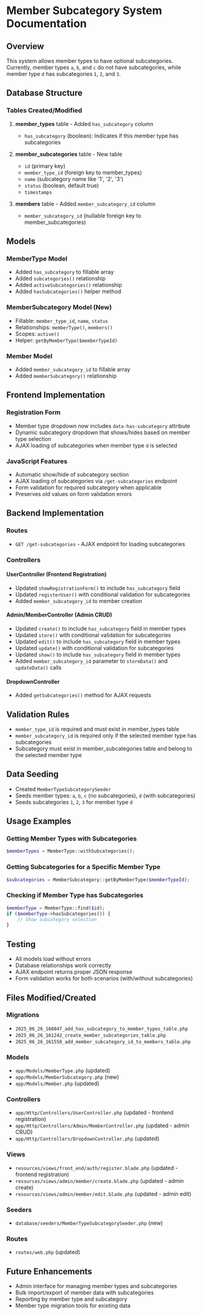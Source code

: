 # Member Subcategory System Documentation

## Overview

This system allows member types to have optional subcategories. Currently, member types `a`, `b`, and `c` do not have subcategories, while member type `d` has subcategories `1`, `2`, and `3`.

## Database Structure

### Tables Created/Modified

1. **member_types** table - Added `has_subcategory` column

    - `has_subcategory` (boolean): Indicates if this member type has subcategories

2. **member_subcategories** table - New table

    - `id` (primary key)
    - `member_type_id` (foreign key to member_types)
    - `name` (subcategory name like '1', '2', '3')
    - `status` (boolean, default true)
    - `timestamps`

3. **members** table - Added `member_subcategory_id` column
    - `member_subcategory_id` (nullable foreign key to member_subcategories)

## Models

### MemberType Model

-   Added `has_subcategory` to fillable array
-   Added `subcategories()` relationship
-   Added `activeSubcategories()` relationship
-   Added `hasSubcategories()` helper method

### MemberSubcategory Model (New)

-   Fillable: `member_type_id`, `name`, `status`
-   Relationships: `memberType()`, `members()`
-   Scopes: `active()`
-   Helper: `getByMemberType($memberTypeId)`

### Member Model

-   Added `member_subcategory_id` to fillable array
-   Added `memberSubcategory()` relationship

## Frontend Implementation

### Registration Form

-   Member type dropdown now includes `data-has-subcategory` attribute
-   Dynamic subcategory dropdown that shows/hides based on member type selection
-   AJAX loading of subcategories when member type `d` is selected

### JavaScript Features

-   Automatic show/hide of subcategory section
-   AJAX loading of subcategories via `/get-subcategories` endpoint
-   Form validation for required subcategory when applicable
-   Preserves old values on form validation errors

## Backend Implementation

### Routes

-   `GET /get-subcategories` - AJAX endpoint for loading subcategories

### Controllers

#### UserController (Frontend Registration)

-   Updated `showRegistrationForm()` to include `has_subcategory` field
-   Updated `registerUser()` with conditional validation for subcategories
-   Added `member_subcategory_id` to member creation

#### Admin/MemberController (Admin CRUD)

-   Updated `create()` to include `has_subcategory` field in member types
-   Updated `store()` with conditional validation for subcategories
-   Updated `edit()` to include `has_subcategory` field in member types
-   Updated `update()` with conditional validation for subcategories
-   Updated `show()` to include `has_subcategory` field in member types
-   Added `member_subcategory_id` parameter to `storeData()` and `updateData()` calls

#### DropdownController

-   Added `getSubcategories()` method for AJAX requests

## Validation Rules

-   `member_type_id` is required and must exist in member_types table
-   `member_subcategory_id` is required only if the selected member type has subcategories
-   Subcategory must exist in member_subcategories table and belong to the selected member type

## Data Seeding

-   Created `MemberTypeSubcategorySeeder`
-   Seeds member types: `a`, `b`, `c` (no subcategories), `d` (with subcategories)
-   Seeds subcategories `1`, `2`, `3` for member type `d`

## Usage Examples

### Getting Member Types with Subcategories

```php
$memberTypes = MemberType::withSubcategories();
```

### Getting Subcategories for a Specific Member Type

```php
$subcategories = MemberSubcategory::getByMemberType($memberTypeId);
```

### Checking if Member Type has Subcategories

```php
$memberType = MemberType::find($id);
if ($memberType->hasSubcategories()) {
    // Show subcategory selection
}
```

## Testing

-   All models load without errors
-   Database relationships work correctly
-   AJAX endpoint returns proper JSON response
-   Form validation works for both scenarios (with/without subcategories)

## Files Modified/Created

### Migrations

-   `2025_06_26_160847_add_has_subcategory_to_member_types_table.php`
-   `2025_06_26_161242_create_member_subcategories_table.php`
-   `2025_06_26_161558_add_member_subcategory_id_to_members_table.php`

### Models

-   `app/Models/MemberType.php` (updated)
-   `app/Models/MemberSubcategory.php` (new)
-   `app/Models/Member.php` (updated)

### Controllers

-   `app/Http/Controllers/UserController.php` (updated - frontend registration)
-   `app/Http/Controllers/Admin/MemberController.php` (updated - admin CRUD)
-   `app/Http/Controllers/DropdownController.php` (updated)

### Views

-   `resources/views/front_end/auth/register.blade.php` (updated - frontend registration)
-   `resources/views/admin/member/create.blade.php` (updated - admin create)
-   `resources/views/admin/member/edit.blade.php` (updated - admin edit)

### Seeders

-   `database/seeders/MemberTypeSubcategorySeeder.php` (new)

### Routes

-   `routes/web.php` (updated)

## Future Enhancements

-   Admin interface for managing member types and subcategories
-   Bulk import/export of member data with subcategories
-   Reporting by member type and subcategory
-   Member type migration tools for existing data
